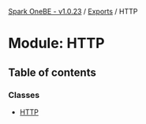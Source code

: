 [Spark OneBE - v1.0.23](../README.md) / [Exports](../modules.md) / HTTP

# Module: HTTP

## Table of contents

### Classes

- [HTTP](../classes/HTTP.HTTP-1.md)
